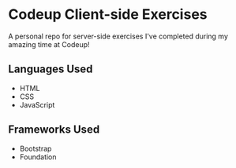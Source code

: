 # Codeup Client-side Exercises
A personal repo for server-side exercises I've completed during my amazing time at Codeup!

## Languages Used
- HTML
- CSS
- JavaScript

## Frameworks Used
- Bootstrap
- Foundation